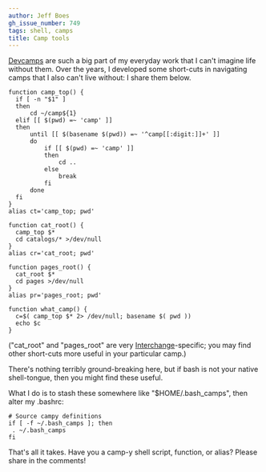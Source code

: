 ```yaml
---
author: Jeff Boes
gh_issue_number: 749
tags: shell, camps
title: Camp tools
---
```


[Devcamps](http://www.devcamps.org/) are such a big part of my everyday work that I can't imagine life without them. Over the years, I developed some short-cuts in navigating camps that I also can't live without: I share them below.

```
function camp_top() {
  if [ -n "$1" ]
  then
      cd ~/camp${1}
  elif [[ $(pwd) =~ 'camp' ]]
  then
      until [[ $(basename $(pwd)) =~ '^camp[[:digit:]]+' ]]
      do
          if [[ $(pwd) =~ 'camp' ]]
          then
              cd ..
          else
              break
          fi
      done
  fi
}
alias ct='camp_top; pwd'

function cat_root() {
  camp_top $*
  cd catalogs/* >/dev/null
}
alias cr='cat_root; pwd'

function pages_root() {
  cat_root $*
  cd pages >/dev/null
}
alias pr='pages_root; pwd'

function what_camp() {
  c=$( camp_top $* 2> /dev/null; basename $( pwd ))
  echo $c
}
```

("cat_root" and "pages_root" are very [Interchange](http://www.icdevgroup.org/i/dev)-specific; you may find other short-cuts more useful in your particular camp.)

There's nothing terribly ground-breaking here, but if bash is not your native shell-tongue, then you might find these useful.

What I do is to stash these somewhere like "$HOME/.bash_camps", then alter my .bashrc:

```
# Source campy definitions
if [ -f ~/.bash_camps ]; then
 . ~/.bash_camps
fi
```

That's all it takes. Have you a camp-y shell script, function, or alias? Please share in the comments!
